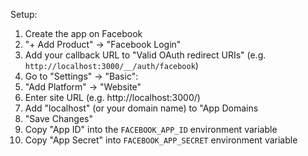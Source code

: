 Setup:

1. Create the app on Facebook
2. "+ Add Product" -> "Facebook Login"
3. Add your callback URL to "Valid OAuth redirect URIs" (e.g.
   `http://localhost:3000/__/auth/facebook`)
4. Go to "Settings" -> "Basic":
5. "Add Platform" -> "Website"
6. Enter site URL (e.g. http://localhost:3000/)
7. Add "localhost" (or your domain name) to "App Domains
8. "Save Changes"
9. Copy "App ID" into the `FACEBOOK_APP_ID` environment variable
10. Copy "App Secret" into `FACEBOOK_APP_SECRET` environment variable
